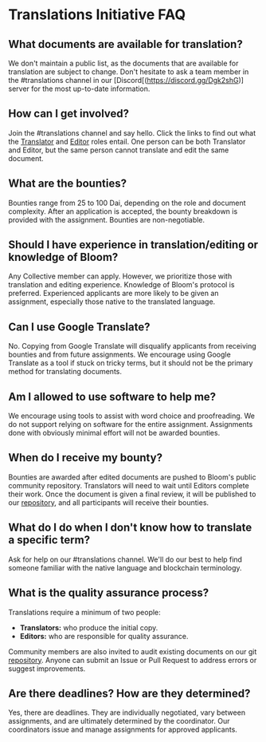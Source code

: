 # Translations Initiative FAQ

## What documents are available for translation?

We don't maintain a public list, as the documents that are available for translation are subject to change. Don't hesitate to ask a team member in the #translations channel in our [Discord[(https://discord.gg/Dgk2shG)] server for the most up-to-date information.

## How can I get involved?

Join the #translations channel and say hello. Click the links to find out what the [Translator](./translator-quick-start-guide.md) and [Editor](./editor-quick-start-guide.md) roles entail. One person can be both Translator and Editor, but the same person cannot translate and edit the same document.

## What are the bounties?

Bounties range from 25 to 100 Dai, depending on the role and document complexity. After an application is accepted, the bounty breakdown is provided with the assignment. Bounties are non-negotiable.

## Should I have experience in translation/editing or knowledge of Bloom?

Any Collective member can apply. However, we prioritize those with translation and editing experience. Knowledge of Bloom's protocol is preferred. Experienced applicants are more likely to be given an assignment, especially those native to the translated language.

## Can I use Google Translate?

No. Copying from Google Translate will disqualify applicants from receiving bounties and from future assignments. We encourage using Google Translate as a tool if stuck on tricky terms, but it should not be the primary method for translating documents.

## Am I allowed to use software to help me?

We encourage using tools to assist with word choice and proofreading. We do not support relying on software for the entire assignment. Assignments done with obviously minimal effort will not be awarded bounties.

## When do I receive my bounty?

Bounties are awarded after edited documents are pushed to Bloom's public community repository. Translators will need to wait until Editors complete their work. Once the document is given a final review, it will be published to our [repository](https://github.com/hellobloom/collective), and all participants will receive their bounties.

## What do I do when I don't know how to translate a specific term?

Ask for help on our #translations channel. We'll do our best to help find someone familiar with the native language and blockchain terminology.

## What is the quality assurance process?

Translations require a minimum of two people:

- **Translators:** who produce the initial copy.
- **Editors:** who are responsible for quality assurance.

Community members are also invited to audit existing documents on our git [repository](https://github.com/hellobloom/collective). Anyone can submit an Issue or Pull Request to address errors or suggest improvements.

## Are there deadlines? How are they determined?

Yes, there are deadlines. They are individually negotiated, vary between assignments, and are ultimately determined by the coordinator. Our coordinators issue and manage assignments for approved applicants.
